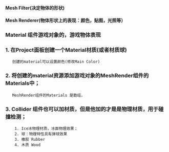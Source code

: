 
#### Mesh Filter(决定物体的形状)




#### Mesh Renderer(物体形状上的表现：颜色，贴图，光照等）

### Material 组件游戏对象的，游戏物体表现

### 1. 在Project面板创建一个Material材质(或者材质球)
       创建的material可以设置颜色(修改Main Color) 

### 2. 将创建的material资源添加游戏对象的MeshRender组件的Materials中；
       MeshRender组件的Materials 是数组，



### 3. Collider 组件也可以加材质，但是他加的才是是物理材质，用于碰撞检测；
        1. Ice冰物理材质，冰面物理效果；
        2. 球：物理特性具有弹球效果
        3. 橡胶 Rubber
        4. 木质 Wood
